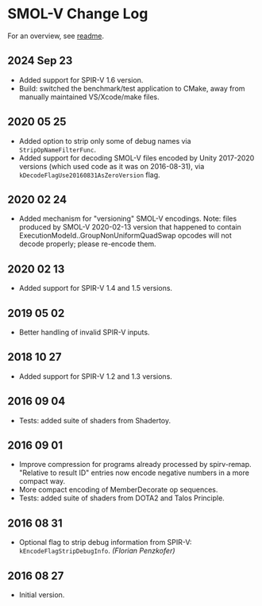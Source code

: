 # SMOL-V Change Log

For an overview, see [readme](README.md).

## 2024 Sep 23

* Added support for SPIR-V 1.6 version.
* Build: switched the benchmark/test application
  to CMake, away from manually maintained VS/Xcode/make files.

## 2020 05 25

* Added option to strip only some of debug names via `StripOpNameFilterFunc`.
* Added support for decoding SMOL-V files encoded by Unity 2017-2020
  versions (which used code as it was on 2016-08-31), via
  `kDecodeFlagUse20160831AsZeroVersion` flag.

## 2020 02 24

* Added mechanism for "versioning" SMOL-V encodings.
  Note: files produced by SMOL-V 2020-02-13 version that happened
  to contain ExecutionModeId..GroupNonUniformQuadSwap opcodes
  will not decode properly; please re-encode them.

## 2020 02 13

* Added support for SPIR-V 1.4 and 1.5 versions.

## 2019 05 02

* Better handling of invalid SPIR-V inputs.


## 2018 10 27

* Added support for SPIR-V 1.2 and 1.3 versions.


## 2016 09 04

* Tests: added suite of shaders from Shadertoy.


## 2016 09 01

* Improve compression for programs already processed by
  spirv-remap. "Relative to result ID" entries now encode
  negative numbers in a more compact way.
* More compact encoding of MemberDecorate op sequences.
* Tests: added suite of shaders from DOTA2 and Talos Principle.


## 2016 08 31

* Optional flag to strip debug information from SPIR-V: `kEncodeFlagStripDebugInfo`. *(Florian Penzkofer)*


## 2016 08 27

* Initial version.
